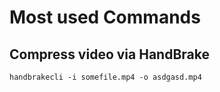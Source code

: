 # Most used Commands

## Compress video via HandBrake
```handbrakecli -i somefile.mp4 -o asdgasd.mp4```